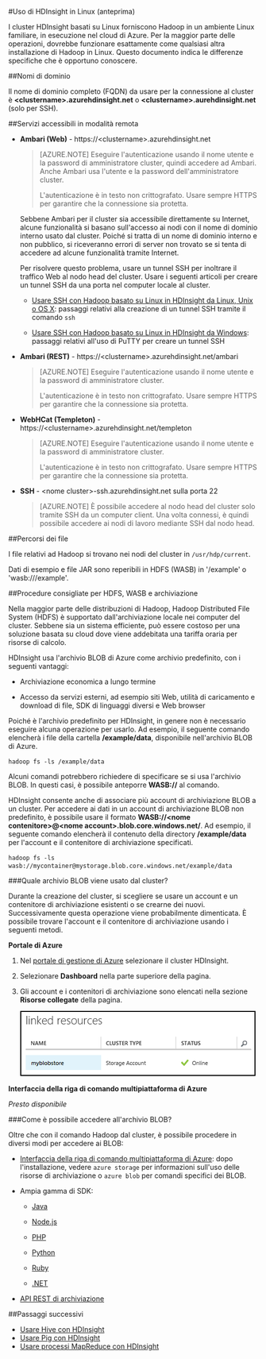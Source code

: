 ﻿<properties
   pageTitle="Informazioni utili su Hadoop in HDInsight basato su Linux | Azure"
   description="I cluster HDInsight basati su Linux forniscono Hadoop in un ambiente Linux familiare, in esecuzione nel cloud di Azure."
   services="hdinsight"
   documentationCenter=""
   authors="Blackmist"
   manager="paulettm"
   editor="cgronlun"/>

<tags
   ms.service="hdinsight"
   ms.devlang=""
   ms.topic="article"
   ms.tgt_pltfrm="na"
   ms.workload="big-data"
   ms.date="02/18/2015"
   ms.author="larryfr"/>

#Uso di HDInsight in Linux (anteprima)

I cluster HDInsight basati su Linux forniscono Hadoop in un ambiente Linux familiare, in esecuzione nel cloud di Azure. Per la maggior parte delle operazioni, dovrebbe funzionare esattamente come qualsiasi altra installazione di Hadoop in Linux. Questo documento indica le differenze specifiche che è opportuno conoscere.

##Nomi di dominio

Il nome di dominio completo (FQDN) da usare per la connessione al cluster è **&lt;clustername>.azurehdinsight.net** o **&lt;clustername>.aurehdinsight.net** (solo per SSH).

##Servizi accessibili in modalità remota

* **Ambari (Web)** - https://&lt;clustername>.azurehdinsight.net

	> [AZURE.NOTE] Eseguire l'autenticazione usando il nome utente e la password di amministratore cluster, quindi accedere ad Ambari. Anche Ambari usa l'utente e la password dell'amministratore cluster.
	> 
	> L'autenticazione è in testo non crittografato. Usare sempre HTTPS per garantire che la connessione sia protetta.

	Sebbene Ambari per il cluster sia accessibile direttamente su Internet, alcune funzionalità si basano sull'accesso ai nodi con il nome di dominio interno usato dal cluster. Poiché si tratta di un nome di dominio interno e non pubblico, si riceveranno errori di server non trovato se si tenta di accedere ad alcune funzionalità tramite Internet.

	Per risolvere questo problema, usare un tunnel SSH per inoltrare il traffico Web al nodo head del cluster. Usare i seguenti articoli per creare un tunnel SSH da una porta nel computer locale al cluster.

	* <a href="../hdinsight-hadoop-linux-use-ssh-unix/#tunnel" target="_blank">Usare SSH con Hadoop basato su Linux in HDInsight da Linux, Unix o OS X</a>: passaggi relativi alla creazione di un tunnel SSH tramite il comando `ssh` 

	* <a href="../hdinsight-hadoop-linux-use-ssh-windows/#tunnel" target="_blank">Usare SSH con Hadoop basato su Linux in HDInsight da Windows</a>: passaggi relativi all'uso di PuTTY per creare un tunnel SSH

* **Ambari (REST)** - https://&lt;clustername>.azurehdinsight.net/ambari

	> [AZURE.NOTE] Eseguire l'autenticazione usando il nome utente e la password di amministratore cluster.
	> 
	> L'autenticazione è in testo non crittografato. Usare sempre HTTPS per garantire che la connessione sia protetta.

* **WebHCat (Templeton)** - https://&lt;clustername>.azurehdinsight.net/templeton

	> [AZURE.NOTE] Eseguire l'autenticazione usando il nome utente e la password di amministratore cluster.
	> 
	> L'autenticazione è in testo non crittografato. Usare sempre HTTPS per garantire che la connessione sia protetta.

* **SSH** - &lt;nome cluster>-ssh.azurehdinsight.net sulla porta 22

	> [AZURE.NOTE] È possibile accedere al nodo head del cluster solo tramite SSH da un computer client. Una volta connessi, è quindi possibile accedere ai nodi di lavoro mediante SSH dal nodo head.

##Percorsi dei file

I file relativi ad Hadoop si trovano nei nodi del cluster in `/usr/hdp/current`.

Dati di esempio e file JAR sono reperibili in HDFS (WASB) in '/example' o 'wasb:///example'.

##Procedure consigliate per HDFS, WASB e archiviazione

Nella maggior parte delle distribuzioni di Hadoop, Hadoop Distributed File System (HDFS) è supportato dall'archiviazione locale nei computer del cluster. Sebbene sia un sistema efficiente, può essere costoso per una soluzione basata su cloud dove viene addebitata una tariffa oraria per risorse di calcolo.

HDInsight usa l'archivio BLOB di Azure come archivio predefinito, con i seguenti vantaggi:

* Archiviazione economica a lungo termine

* Accesso da servizi esterni, ad esempio siti Web, utilità di caricamento e download di file, SDK di linguaggi diversi e Web browser

Poiché è l'archivio predefinito per HDInsight, in genere non è necessario eseguire alcuna operazione per usarlo. Ad esempio, il seguente comando elencherà i file della cartella **/example/data**, disponibile nell'archivio BLOB di Azure.

	hadoop fs -ls /example/data

Alcuni comandi potrebbero richiedere di specificare se si usa l'archivio BLOB. In questi casi, è possibile anteporre **WASB://** al comando.

HDInsight consente anche di associare più account di archiviazione BLOB a un cluster. Per accedere ai dati in un account di archiviazione BLOB non predefinito, è possibile usare il formato **WASB://&lt;nome contenitore>@&lt;nome account>.blob.core.windows.net/**. Ad esempio, il seguente comando elencherà il contenuto della directory **/example/data** per l'account e il contenitore di archiviazione specificati.

	hadoop fs -ls wasb://mycontainer@mystorage.blob.core.windows.net/example/data

###Quale archivio BLOB viene usato dal cluster?

Durante la creazione del cluster, si scegliere se usare un account e un contenitore di archiviazione esistenti o se crearne dei nuovi. Successivamente questa operazione viene probabilmente dimenticata. È possibile trovare l'account e il contenitore di archiviazione usando i seguenti metodi.

**Portale di Azure**

1. Nel <a href="https://manage.windowsazure.com/" target="_blank">portale di gestione di Azure</a> selezionare il cluster HDInsight.

2. Selezionare **Dashboard** nella parte superiore della pagina.

3. Gli account e i contenitori di archiviazione sono elencati nella sezione **Risorse collegate** della pagina.

	![linked resources](./media/hdinsight-hadoop-linux-information/storageportal.png)

**Interfaccia della riga di comando multipiattaforma di Azure**

*Presto disponibile*

###Come è possibile accedere all'archivio BLOB?

Oltre che con il comando Hadoop dal cluster, è possibile procedere in diversi modi per accedere ai BLOB:

* <a href="http://azure.microsoft.com/documentation/articles/xplat-cli/" target="_blank">Interfaccia della riga di comando multipiattaforma di Azure</a>: dopo l'installazione, vedere `azure storage` per informazioni sull'uso delle risorse di archiviazione o `azure blob` per comandi specifici dei BLOB.

* Ampia gamma di SDK:

	* <a href="https://github.com/Azure/azure-sdk-for-java" target="_blank">Java</a>

	* <a href="https://github.com/Azure/azure-sdk-for-node" target="_blank">Node.js</a>

	* <a href="https://github.com/Azure/azure-sdk-for-php" target="_blank">PHP</a>

	* <a href="https://github.com/Azure/azure-sdk-for-python" target="_blank">Python</a>

	* <a href="https://github.com/Azure/azure-sdk-for-ruby" target="_blank">Ruby</a>

	* <a href="https://github.com/Azure/azure-sdk-for-net" target="_blank">.NET</a>

* <a href="https://msdn.microsoft.com/library/azure/dd135733.aspx" target="_blank">API REST di archiviazione</a>


##Passaggi successivi

* [Usare Hive con HDInsight](hdinsight-use-hive.md)
* [Usare Pig con HDInsight](hdinsight-use-pig.md)
* [Usare processi MapReduce con HDInsight](hdinsight-use-mapreduce.md)


<!--HONumber=47-->
